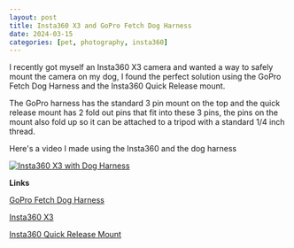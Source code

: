 ```yaml
---
layout: post
title: Insta360 X3 and GoPro Fetch Dog Harness
date: 2024-03-15
categories: [pet, photography, insta360]
---
```


I recently got myself an Insta360 X3 camera and wanted a way to safely mount the camera on my dog, I found the perfect solution using the GoPro Fetch Dog Harness and the Insta360 Quick Release mount.

The GoPro harness has the standard 3 pin mount on the top and the quick release mount has 2 fold out pins that fit into these 3 pins, the pins on the mount also fold up so it can be attached to a tripod with a standard 1/4 inch thread.

Here's a video I made using the Insta360 and the dog harness

[![Insta360 X3 with Dog Harness](https://img.youtube.com/vi/FuV-r7tDvQQ/0.jpg)](https://www.youtube.com/watch?v=FuV-r7tDvQQ)


**Links**

[GoPro Fetch Dog Harness](https://gopro.com/en/gb/shop/mounts-accessories/fetch-dog-harness/ADOGM-001.html)

[Insta360 X3](https://www.insta360.com/product/insta360-x3)

[Insta360 Quick Release Mount](https://store.insta360.com/product/quick_release_mount)
